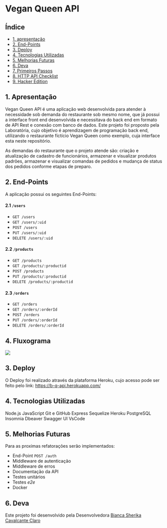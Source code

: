 # Vegan Queen API

## Índice

* [1. apresentação](#1-apresentação)
* [2. End-Points](#2-end-points)
* [3. Deploy](#3-deploy)
* [4. Tecnologias Utilizadas](#4-tenologias-utilizadas)
* [5. Melhorias Futuras](#5-melhorias-futuras)
* [6. Deva](#6-deva)
* [7. Primeiros Passos](#7-primeiros-passos)
* [8. HTTP API Checklist](#8-http-api-checklist)
* [9. Hacker Edition](#9-hacker-edition)

## 1. Apresentação

Vegan Queen API é uma aplicação web desenvolvida para atender à necessidade sob demanda do restaurante sob mesmo nome, que já possui a interface front end desenvolvida e necessitava do back end em formato de API Rest e conexão com banco de dados. Este projeto foi proposto pela Laboratória, cujo objetivo é aprendizagem de programação back end, utilizando o restaurante fíctício Vegan Queen como exemplo, cuja interface esta neste repositório.

As demandas do restaurante que o projeto atende são: criação e atualização de cadastro de funcionários, armazenar e visualizar produtos padrões, armazenar e visualizar comandas de pedidos e mudança de status dos pedidos conforme etapas de preparo.

## 2. End-Points

A aplicação possui os seguintes End-Points:

#### 2.1 `/users`

* `GET /users`
* `GET /users/:uid`
* `POST /users`
* `PUT /users/:uid`
* `DELETE /users/:uid`

#### 2.2 `/products`

* `GET /products`
* `GET /products/:productid`
* `POST /products`
* `PUT /products/:productid`
* `DELETE /products/:productid`

#### 2.3 `/orders`

* `GET /orders`
* `GET /orders/:orderId`
* `POST /orders`
* `PUT /orders/:orderId`
* `DELETE /orders/:orderId`

## 4. Fluxograma

![](/src/img/readme/DesignerSprint.png)

## 3. Deploy

O Deploy foi realizado através da plataforma Heroku, cujo acesso pode ser feito pelo link:
https://b-q-api.herokuapp.com/

## 4. Tecnologias Utilizadas

 Node.js
 JavaScript
 Git e GitHub
 Express
 Sequelize
 Heroku
 PostgreSQL
 Insomnia
 Dbeaver
 Swagger UI
 VsCode 
 
## 5. Melhorias Futuras

Para as proximas refatorações serão implementados:

* End-Point `POST /auth`
* Middleware de autenticação
* Middleware de erros
* Documentação da API
* Testes unitários
* Testes _e2e_
* Docker

## 6. Deva

Este projeto foi desenvolvido pela Desenvolvedora <a href=“www.linkedin.com/in/bianca-sherika-cavalcante-claro/“>Bianca Sherika Cavalcante Claro</a>
